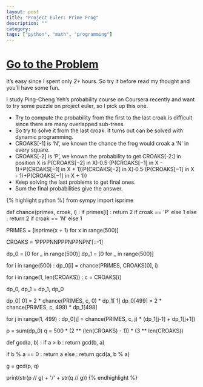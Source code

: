 ```yaml
---
layout: post
title: "Project Euler: Prime Frog"
description: ""
category:
tags: ["python", "math", "programming"]
---
```


# [Go to the Problem](https://projecteuler.net/problem=329)

It’s easy since I spent only *2+* hours. So try it before read my thought and you’ll have some fun.

I study Ping-Cheng Yeh’s probability course on Coursera recently and want to try some puzzle on project euler, so I pick up this one.

* Try to compute the probability from the first to the last croak is difficult since there are many overlapped sub-trees.
* So try to solve it from the last croak. It turns out can be solved with dynamic programming.
* CROAKS[-1] is ‘N’, we known the chance the frog would croak a ‘N’ in every square.
* CROAKS[-2] is ‘P’, we known the probability to get CROAKS[-2:] in position X is P(CROAKS[−2] in X)⋅0.5⋅(P(CROAKS[−1] in X - 1)+P(CROAKS[−1] in X + 1))P(CROAKS[−2] in X)⋅0.5⋅(P(CROAKS[−1] in X - 1)+P(CROAKS[−1] in X + 1))
* Keep solving the last problems to get final ones.
* Sum the final probabilities give the answer.

{% highlight python %}
from sympy import isprime

def chance(primes, croak, i) :
  if primes[i] :
    return 2 if croak == 'P' else 1
  else :
    return 2 if croak == 'N' else 1

PRIMES = [isprime(x + 1) for x in range(500)]

CROAKS = 'PPPPNNPPPNPPNPN'[::-1]

dp_0 = [0 for _ in range(500)]
dp_1 = [0 for _ in range(500)]

for i in range(500) :
  dp_0[i] = chance(PRIMES, CROAKS[0], i)

for i in range(1, len(CROAKS)) :
  c = CROAKS[i]

  dp_0, dp_1 = dp_1, dp_0

  dp_0[  0] = 2 * chance(PRIMES, c,   0) * dp_1[  1]
  dp_0[499] = 2 * chance(PRIMES, c, 499) * dp_1[498]

  for j in range(1, 499) :
    dp_0[j] = chance(PRIMES, c, j) * (dp_1[j-1] + dp_1[j+1])

p = sum(dp_0)
q = 500 * (2 ** (len(CROAKS) - 1)) * (3 ** len(CROAKS))

def gcd(a, b) :
  if a > b :
    return gcd(b, a)

  if b % a == 0 :
    return a
  else :
    return gcd(a, b % a)

g = gcd(p, q)

print(str(p // g) + '/' + str(q // g))
{% endhighlight %}
